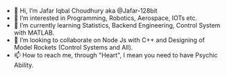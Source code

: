 - 👋 Hi, I’m Jafar Iqbal Choudhury aka @Jafar-128bit
- 👀 I’m interested in Programming, Robotics, Aerospace, IOTs etc.
- 🌱 I’m currently learning Statistics, Backend Engineering, Control System with MATLAB.
- 💞️ I’m looking to collaborate on Node Js with C++ and Designing of Model Rockets (Control Systems and All).
- 📫 How to reach me, through "Heart", I mean you need to have Psychic Ability.
